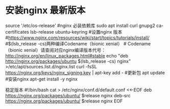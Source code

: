 # 安装nginx 最新版本
source '/etc/os-release'
#nginx 必装依赖库
sudo apt install curl gnupg2 ca-certificates lsb-release ubuntu-keyring
#设置nginx 版本
#https://www.nginx.com/resources/wiki/start/topics/tutorials/install/
#$(lsb_release -cs)两种编译Codename（bionic xenial）  #  Codename（bionic xenial）请查阅对应nginx编译版本代号：http://nginx.org/en/linux_packages.html#stable
echo "deb http://nginx.org/packages/ubuntu $(lsb_release -cs) nginx" >/etc/apt/sources.list.d/nginx.list
curl -fsSL https://nginx.org/keys/nginx_signing.key | apt-key add -
#更新包
apt update
#安装nginx
apt-get install -y nginx

稳定版本
#!/bin/bash
cat > /etc/nginx/conf.d/default.conf <<-EOF
deb https://nginx.org/packages/ubuntu/ $release nginx
deb-src https://nginx.org/packages/ubuntu/ $release nginx
EOF
